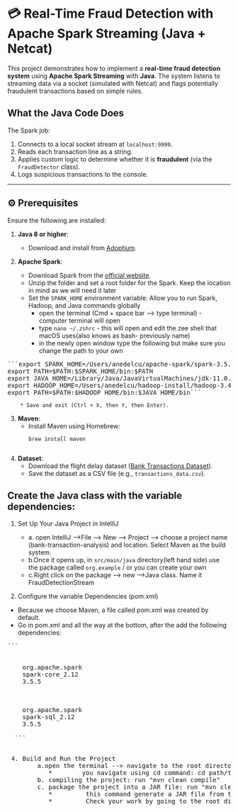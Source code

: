   # 💳 Real-Time Fraud Detection with Apache Spark Streaming (Java + Netcat)
This project demonstrates how to implement a **real-time fraud detection system** using **Apache Spark Streaming** with **Java**.
The system listens to streaming data via a socket (simulated with Netcat) and flags potentially fraudulent transactions based on simple rules.

## What the Java Code Does

The Spark job:

1. Connects to a local socket stream at `localhost:9999`.
2. Reads each transaction line as a string.
3. Applies custom logic to determine whether it is **fraudulent** (via the `FraudDetector` class).
4. Logs suspicious transactions to the console.

---

## ⚙️ Prerequisites

Ensure the following are installed:
1. **Java 8 or higher**:
   - Download and install from [Adoptium](https://adoptium.net/).

2. **Apache Spark**:
   - Download Spark from the [official website](https://spark.apache.org/downloads.html).
   - Unzip the folder and set a root folder for the Spark. Keep the location in mind as we will need it later
   - Set the `SPARK_HOME` environment variable: Allow you to run Spark, Hadoop, and Java commands globally
        * open the terminal (Cmd + space bar --> type terminal) - computer terminal will open
        * type `nano ~/.zshrc` - this will open and edit the zee shell that macOS uses(also knows as bash- previously name)
        * in the newly open window type the following but make sure you change the path to your own
<pre>```export SPARK_HOME=/Users/anedelcu/apache-spark/spark-3.5.5-bin-hadoop3
export PATH=$PATH:$SPARK_HOME/bin:$PATH
export JAVA_HOME=/Library/Java/JavaVirtualMachines/jdk-11.0.14.jdk/Contents/Home
export HADOOP_HOME=/Users/anedelcu/hadoop-install/hadoop-3.4.1
export PATH=$PATH:$HADOOP_HOME/bin:$JAVA_HOME/bin``` </pre>

        * Save and exit (Ctrl + X, then Y, then Enter).


3. **Maven**:
   - Install Maven using Homebrew:
     ```zee shell
     brew install maven


4. **Dataset**:
   - Download the flight delay dataset ([Bank Transactions Dataset](https://www.kaggle.com/datasets/ealaxi/paysim1)).
   - Save the dataset as a CSV file (e.g., `transactions_data.csv`).

 ## Create the Java class with the variable dependencies: ##
 1. Set Up Your Java Project in IntelliJ
    - a. open IntelliJ -->File --> New --> Project --> choose a project name (bank-transaction-analysis) and location. Select Maven as the build system. 
    - b.Once it opens up, in `src/main/java` directory(left hand side) use the package called `org.example` / or you can create your own
    - c.Right click on the package --> new -->Java class. Name it FraudDetectionStream

 3. Configure the variable Dependencies (pom.xml)
- Because we choose Maven, a file called pom.xml was created by default.
- Go in pom.xml and all the way at the bottom, after the </property> add the following dependencies:
<pre>```<dependencies>
<!-- Apache Spark Core -->
  <dependency>
    <groupId>org.apache.spark</groupId>
    <artifactId>spark-core_2.12</artifactId>
    <version>3.5.5</version>
  </dependency>
<!-- Apache Spark SQL -->
  <dependency>
    <groupId>org.apache.spark</groupId>
    <artifactId>spark-sql_2.12</artifactId>
    <version>3.5.5</version>
  </dependency>
  </dependencies>```<pre>

 4. Build and Run the Project
        a.open the terminal --> navigate to the root directory of your project that contains the pom.xml file.
           *        you navigate using cd command: cd path/to/your/project: eg cd/apache-spark/spark-3.5.5-bin-hadoop3/java-work/flight-delay-analysis
        b. compiling the project: run "mvn clean compile"
        c. package the project into a JAR file: run "mvn clean package"
           *         this command generate a JAR file from the compiled class in newly created  /target folder in our flight-delay-analysis directory
           *         Check your work by going to the root directory, and check for the jar file that should be called flight-delay-analysis-1.0-SNAPSHOT.jar
